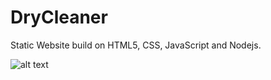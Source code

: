 # DryCleaner
Static Website build on HTML5, CSS, JavaScript and Nodejs.

![alt text](https://github.com/[RanaWebD]/[DryCleaner]/imgs/thumbnail/home-page.png?raw=true)